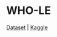 # WHO-LE
[Dataset](https://www.kaggle.com/datasets/kumarajarshi/life-expectancy-who) | [Kaggle](https://www.kaggle.com/code/mohamedsalemmohamed/life-expectancy-prediction-with-nn/notebook)
